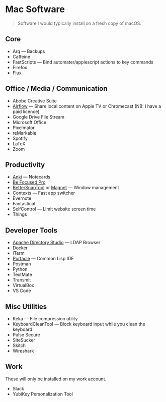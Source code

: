 # Mac Software

> Software I would typically install on a fresh copy of macOS.

## Core
* Arq — Backups
* Caffeine
* FastScripts — Bind automater/applescript actions to key commands
* Firefox
* Flux

## Office / Media / Communication
* Abobe Creative Suite
* [Airflow](https://airflow.app/) — Share local content on Apple TV or Chromecast (NB: I have a paid licence)
* Google Drive File Stream
* Microsoft Office
* Pixelmator
* reMarkable
* Spotify
* LaTeX
* Zoom

## Productivity
* [Anki](https://apps.ankiweb.net/) — Notecards
* [Be Focused Pro](https://apps.apple.com/us/app/be-focused-pro-focus-timer/id961632517)
* [BetterSnapTool](https://folivora.ai/bettersnaptool) or [Magnet](https://magnet.crowdcafe.com/) — Window management
* Contexts — Fast app switcher
* Evernote
* Fantastical
* SelfControl — Limit website screen time
* Things

## Developer Tools
* [Apache Directory Studio](https://directory.apache.org/studio/) — LDAP Browser
* Docker
* iTerm
* [Portacle](https://portacle.github.io/) — Common Lisp IDE
* Postman
* Python
* TextMate
* Transmit
* VirtualBox
* VS Code

## Misc Utilities
* Keka — File compression utility
* KeyboardCleanTool — Block keyboard input while you clean the keyboard
* Pulse Secure
* SiteSucker
* Skitch
* Wireshark

## Work
These will only be installed on my work account.
* Slack
* YubiKey Personalization Tool
